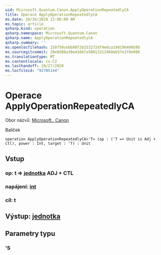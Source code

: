```yaml
---
uid: Microsoft.Quantum.Canon.ApplyOperationRepeatedlyCA
title: Operace ApplyOperationRepeatedlyCA
ms.date: 10/26/2020 12:00:00 AM
ms.topic: article
qsharp.kind: operation
qsharp.namespace: Microsoft.Quantum.Canon
qsharp.name: ApplyOperationRepeatedlyCA
qsharp.summary: ''
ms.openlocfilehash: 150750cebb8072b253272df4e6ca19819640058b
ms.sourcegitcommit: 29e0d88a30e4166fa580132124b0eb57e1f0e986
ms.translationtype: MT
ms.contentlocale: cs-CZ
ms.lasthandoff: 10/27/2020
ms.locfileid: "92705144"
---
```

# <a name="applyoperationrepeatedlyca-operation"></a>Operace ApplyOperationRepeatedlyCA

Obor názvů: [Microsoft.. Canon](xref:Microsoft.Quantum.Canon)

Balíček [](https://nuget.org/packages/)




```qsharp
operation ApplyOperationRepeatedlyCA<'T> (op : ('T => Unit is Adj + Ctl), power : Int, target : 'T) : Unit
```


## <a name="input"></a>Vstup

### <a name="op--t--unit-adj--ctl"></a>op: t => [jednotka](xref:microsoft.quantum.lang-ref.unit) ADJ + CTL




### <a name="power--int"></a>napájení: [int](xref:microsoft.quantum.lang-ref.int)




### <a name="target--t"></a>cíl: t





## <a name="output--unit"></a>Výstup: [jednotka](xref:microsoft.quantum.lang-ref.unit)



## <a name="type-parameters"></a>Parametry typu

### <a name="t"></a>'S

